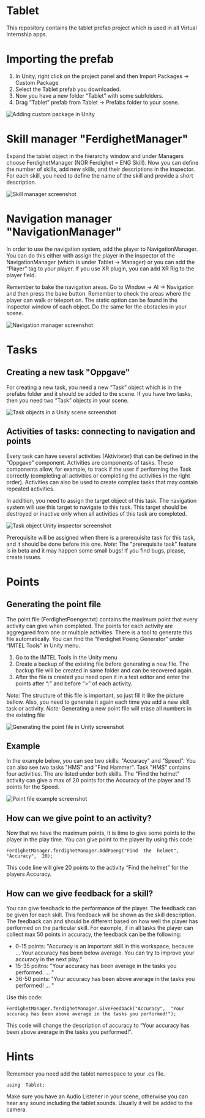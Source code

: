 # Tablet

This repository contains the tablet prefab project which is used in all Virtual Internship apps.

# Importing the prefab
1. In Unity, right click on the project panel and then Import Packages -> Custom Package
2. Select the Tablet prefab you downloaded.
3. Now you have a new folder “Tablet” with some subfolders.
4. Drag “Tablet” prefab from Tablet -> Prefabs folder to your scene.

![Adding custom package in Unity](/uploads/af61ea480b0dd2da2fc3c36d7d99db56/360video-readme-01.png)

# Skill manager "FerdighetManager"

Expand the tablet object in the hierarchy window and under Managers choose FerdighetManager (NOR Ferdighet = ENG Skill). 
Now you can define the number of skills, add new skills, and their descriptions in the inspector. 
For each skill, you need to define the name of the skill and provide a short description.

![Skill manager screenshot](/uploads/14c7acf6f72b7b8c55bacffef5292a68/Tablet-readme-02.png)

# Navigation manager "NavigationManager"

In order to use the navigation system, add the player to NavigationManager. You can do this either with assign the player in the inspector of the NavigationManager (which is under Tablet -> Manager) or you can add the “Player” tag to your player.
If you use XR plugin, you can add XR Rig to the player field.

Remember to bake the navigation areas. 
Go to Window -> AI -> Navigation and then press the bake button. Remember to check the areas where the player can walk or teleport on. The static option can be found in the inspector window of each object. Do the same for the obstacles in your scene.

![Navigation manager screenshot](/uploads/1d67c5b3f4ea3f5ecb88b08dad4a051d/Tablet-readme-03.png)

# Tasks

## Creating a new task "Oppgave"

For creating a new task, you need a new “Task” object which is in the prefabs folder and it should be added to the scene.
If you have two tasks, then you need two “Task” objects in your scene.

![Task objects in a Unity scene screenshot](/uploads/c8009c80b70a032ef2cbea4ae633a231/Tablet-readme-04.png)

## Activities of tasks: connecting to navigation and points

Every task can have several activities (Aktiviteter) that can be defined in the “Oppgave” component. Activities are components of tasks. These components allow, for example, to track if the user if performing the Task correctly (completing all activities or completing the activities in the right order). Activities can also be used to create complex tasks that may contain repeated activities.

In addition, you need to assign the target object of this task. The navigation system will use this target to navigate to this task.
This target should be destroyed or inactive only when all activities of this task are completed.

![Task object Unity inspector screenshot](/uploads/68b5fd8f78e6940b8529053daacab145/Tablet-readme-05.png)

Prerequisite will be assigned when there is a prerequisite task for this task, and it should be done before this one. 
*Note:* The "prerequisite task" feature is in beta and it may happen some small bugs! If you find bugs, please, create issues.

# Points

## Generating the point file

The point file (FerdighetPoenger.txt) contains the maximum point that every activity can give when completed. The points for each activity are aggregared from one or multiple activities. There is a tool to generate this file automatically. You can find the “Ferdighet Poeng Generator” under “IMTEL Tools” in Unity menu.

1. Go to the IMTEL Tools in the Unity menu
2. Create a backup of the existing file before generating a new  file. The backup file will be created in same folder and can be recovered again.
3. After the file is created you need open it in a text editor and enter the points after “:” and before “>” of each activity.

*Note:* The structure of this file is important, so just fill it like the picture bellow. Also, you need to generate it again each time you add a new skill, task or activity.
*Note:* Generating a new point file will erase all numbers in the existing file

![Generating the point file in Unity screenshot](/uploads/9d8c84e8d63d864cacd27e2380c59cbf/Tablet-readme-06.png)

## Example
In the example below, you can see two skills: "Accuracy" and "Speed". You can also see two tasks "HMS" and "Find Hammer".
Task "HMS" contains four activities. The are listed under both skills.
The "Find the helmet" activity can give a max of 20 points for the Accuracy of the player and 15 points for the Speed.

![Point file example screenshot](/uploads/63856d9b24c3c0109c2e4d79e81aea7e/Tablet-readme-07.png)

## How can we give point to an activity?

Now that we have the maximum points, it is time to give some points to the player in the play time. You can give point to the player by using this code:

`FerdighetManager.ferdighetManager.AddPoeng("Find  the  helmet",  "Accuracy",  20);`

This code line will give 20 points to the activity “Find the helmet” for the players Accuracy.

## How can we give feedback for a skill?

You can give feedback to the performance of the player. The feedback can be given for each skill. This feedback will be shown as the skill description. The feedback can and should be different based on how well the player has performed on the particular skill. For eaxmple, if in all tasks the player can collect max 50 points in accuracy, the feedback can be the following:
- 0-15 points: "Accuracy is an important skill in this workspace, because ... Your accuracy has been below average. You can try to improve your accuracy in the next play."
- 15-35 poitns: "Your accuracy has been average in the tasks you performed. ... "
- 36-50 points: "Your accuracy has been above average in the tasks you performed! ... "

Use this code:

`FerdighetManager.ferdighetManager.GiveFeedback("Accuracy",  "Your accuracy has been above average in the tasks you performed!");`

This code will change the description of accuracy to “Your accuracy has been above average in the tasks you performed!”.

# Hints

Remember you need add the tablet namespace to your .cs file.

`using  Tablet;`

Make sure you have an Audio Listener in your scene, otherwise you can hear any sound including the tablet sounds. Usually it will be added to the camera.
